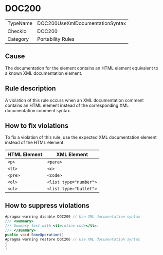 # DOC200

<table>
<tr>
  <td>TypeName</td>
  <td>DOC200UseXmlDocumentationSyntax</td>
</tr>
<tr>
  <td>CheckId</td>
  <td>DOC200</td>
</tr>
<tr>
  <td>Category</td>
  <td>Portability Rules</td>
</tr>
</table>

## Cause

The documentation for the element contains an HTML element equivalent to a known XML documentation element.

## Rule description

A violation of this rule occurs when an XML documentation comment contains an HTML element instead of the corresponding
XML documentation comment syntax.

## How to fix violations

To fix a violation of this rule, use the expected XML documentation element instead of the HTML element.

| HTML Element | XML Element |
| --- | --- |
| `<p>` | `<para>` |
| `<tt>` | `<c>` |
| `<pre>` | `<code>` |
| `<ol>` | `<list type="number">` |
| `<ul>` | `<list type="bullet">` |

## How to suppress violations

```csharp
#pragma warning disable DOC200 // Use XML documentation syntax
/// <summary>
/// Summary text with <tt>inline code</tt>.
/// </summary>
public void SomeOperation()
#pragma warning restore DOC200 // Use XML documentation syntax
{
}
```
